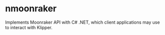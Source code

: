 # nmoonraker
Implements Moonraker API with C# .NET, which client applications may use to interact with Klipper. 
